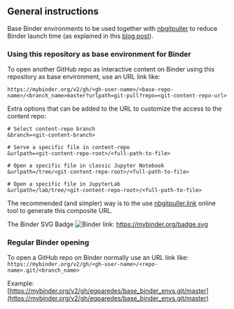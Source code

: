 ## General instructions

Base Binder environments to be used together with [nbgitpuller](https://github.com/jupyterhub/nbgitpuller) to reduce Binder launch time (as explained in this [blog post](https://discourse.jupyter.org/t/tip-speed-up-binder-launches-by-pulling-github-content-in-a-binder-link-with-nbgitpuller/922)).


### Using this repository as base environment for Binder

To open another GitHub repo as interactive content on Binder using this repository as base environment, use an URL link like: 

`https://mybinder.org/v2/gh/<gh-user-name>/<base-repo-name>/<branch_name>master?urlpath=git-pull?repo=<git-content-repo-url>`

Extra options that can be added to the URL to customize the access to the content repo:

    # Select content-repo branch
    &branch=<git-content-branch>

    # Serve a specific file in content-repo
    &urlpath=<git-content-repo-root>/<full-path-to-file>

    # Open a specific file in classic Jupyter Notebook
    &urlpath=/tree/<git-content-repo-root>/<full-path-to-file>

    # Open a specific file in JupyterLab
    &urlpath=/lab/tree/<git-content-repo-root>/<full-path-to-file>


The recommended (and simpler) way is to the use [nbgitpuller.link](http://nbgitpuller.link?tab=binder) online tool to generate this composite URL.

The Binder SVG Badge ![Binder](https://mybinder.org/badge.svg) link: https://mybinder.org/badge.svg


### Regular Binder opening

To open a GitHub repo on Binder normally use an URL link like: `https://mybinder.org/v2/gh/<gh-user-name>/<repo-name>.git/<branch_name>`

Example: [https://mybinder.org/v2/gh/egparedes/base_binder_envs.git/master](https://mybinder.org/v2/gh/egparedes/base_binder_envs.git/master)
